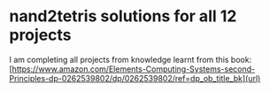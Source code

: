 # nand2tetris solutions for all 12 projects
I am completing all projects from knowledge learnt from this book: [https://www.amazon.com/Elements-Computing-Systems-second-Principles-dp-0262539802/dp/0262539802/ref=dp_ob_title_bk](url)
